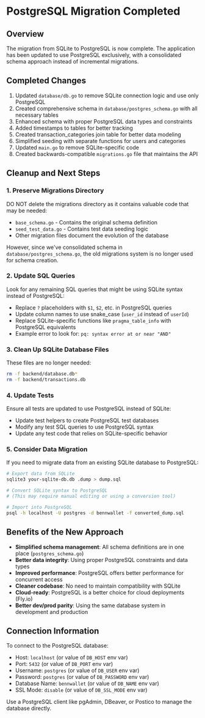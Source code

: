 # PostgreSQL Migration Completed

## Overview

The migration from SQLite to PostgreSQL is now complete. The application has been updated to use PostgreSQL exclusively, with a consolidated schema approach instead of incremental migrations.

## Completed Changes

1. Updated `database/db.go` to remove SQLite connection logic and use only PostgreSQL
2. Created comprehensive schema in `database/postgres_schema.go` with all necessary tables
3. Enhanced schema with proper PostgreSQL data types and constraints
4. Added timestamps to tables for better tracking
5. Created transaction_categories join table for better data modeling
6. Simplified seeding with separate functions for users and categories
7. Updated `main.go` to remove SQLite-specific code
8. Created backwards-compatible `migrations.go` file that maintains the API

## Cleanup and Next Steps

### 1. Preserve Migrations Directory

DO NOT delete the migrations directory as it contains valuable code that may be needed:

- `base_schema.go` - Contains the original schema definition
- `seed_test_data.go` - Contains test data seeding logic
- Other migration files document the evolution of the database

However, since we've consolidated schema in `database/postgres_schema.go`, the old migrations system is no longer used for schema creation.

### 2. Update SQL Queries

Look for any remaining SQL queries that might be using SQLite syntax instead of PostgreSQL:

- Replace `?` placeholders with `$1`, `$2`, etc. in PostgreSQL queries
- Update column names to use snake_case (`user_id` instead of `userId`)
- Replace SQLite-specific functions like `pragma_table_info` with PostgreSQL equivalents
- Example error to look for: `pq: syntax error at or near "AND"`

### 3. Clean Up SQLite Database Files

These files are no longer needed:

```bash
rm -f backend/database.db*
rm -f backend/transactions.db
```

### 4. Update Tests

Ensure all tests are updated to use PostgreSQL instead of SQLite:

- Update test helpers to create PostgreSQL test databases
- Modify any test SQL queries to use PostgreSQL syntax
- Update any test code that relies on SQLite-specific behavior

### 5. Consider Data Migration

If you need to migrate data from an existing SQLite database to PostgreSQL:

```bash
# Export data from SQLite
sqlite3 your-sqlite-db.db .dump > dump.sql

# Convert SQLite syntax to PostgreSQL
# (This may require manual editing or using a conversion tool)

# Import into PostgreSQL
psql -h localhost -U postgres -d bennwallet -f converted_dump.sql
```

## Benefits of the New Approach

- **Simplified schema management**: All schema definitions are in one place (`postgres_schema.go`)
- **Better data integrity**: Using proper PostgreSQL constraints and data types
- **Improved performance**: PostgreSQL offers better performance for concurrent access
- **Cleaner codebase**: No need to maintain compatibility with SQLite
- **Cloud-ready**: PostgreSQL is a better choice for cloud deployments (Fly.io)
- **Better dev/prod parity**: Using the same database system in development and production

## Connection Information

To connect to the PostgreSQL database:

- Host: `localhost` (or value of `DB_HOST` env var)
- Port: `5432` (or value of `DB_PORT` env var)
- Username: `postgres` (or value of `DB_USER` env var)
- Password: `postgres` (or value of `DB_PASSWORD` env var)
- Database Name: `bennwallet` (or value of `DB_NAME` env var)
- SSL Mode: `disable` (or value of `DB_SSL_MODE` env var)

Use a PostgreSQL client like pgAdmin, DBeaver, or Postico to manage the database directly.
